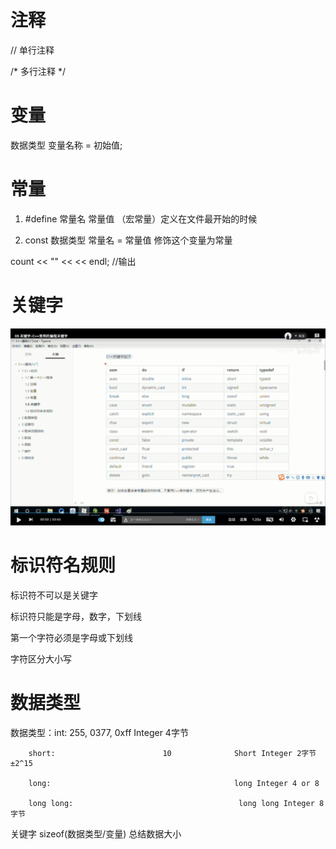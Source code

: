 # 注释

// 单行注释

/* 多行注释 */  

# 变量

数据类型 变量名称 = 初始值;


# 常量

1. #define 常量名 常量值  （宏常量）定义在文件最开始的时候

2. const 数据类型 常量名 = 常量值 修饰这个变量为常量


count << "" <<   << endl;  //输出

# 关键字

![keyword](https://github.com/arfrancis0517/Cplus/blob/main/C%2B%2B%20Helloworld/keyword.png)

# 标识符名规则

标识符不可以是关键字

标识符只能是字母，数字，下划线

第一个字符必须是字母或下划线

字符区分大小写

# 数据类型

数据类型：int:                         255, 0377, 0xff  Integer 4字节

        short:                        10              Short Integer 2字节 ±2^15

        long:                                         long Integer 4 or 8

        long long:                                     long long Integer 8字节
        
        

关键字 sizeof(数据类型/变量) 总结数据大小 
      
            
